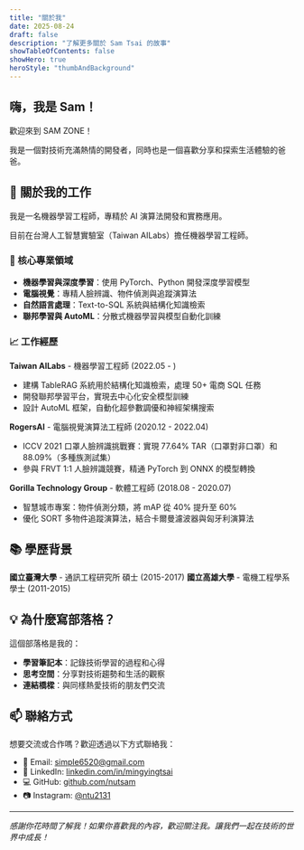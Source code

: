 ```yaml
---
title: "關於我"
date: 2025-08-24
draft: false
description: "了解更多關於 Sam Tsai 的故事"
showTableOfContents: false
showHero: true
heroStyle: "thumbAndBackground"
---
```


## 嗨，我是 Sam！

歡迎來到 SAM ZONE！

我是一個對技術充滿熱情的開發者，同時也是一個喜歡分享和探索生活體驗的爸爸。

## 🚀 關於我的工作

我是一名機器學習工程師，專精於 AI 演算法開發和實務應用。

目前在台灣人工智慧實驗室（Taiwan AILabs）擔任機器學習工程師。

### 💼 核心專業領域
- **機器學習與深度學習**：使用 PyTorch、Python 開發深度學習模型
- **電腦視覺**：專精人臉辨識、物件偵測與追蹤演算法
- **自然語言處理**：Text-to-SQL 系統與結構化知識檢索
- **聯邦學習與 AutoML**：分散式機器學習與模型自動化訓練

### 📈 工作經歷
**Taiwan AILabs** - 機器學習工程師 (2022.05 - )
- 建構 TableRAG 系統用於結構化知識檢索，處理 50+ 電商 SQL 任務
- 開發聯邦學習平台，實現去中心化安全模型訓練
- 設計 AutoML 框架，自動化超參數調優和神經架構搜索

**RogersAI** - 電腦視覺演算法工程師 (2020.12 - 2022.04)
- ICCV 2021 口罩人臉辨識挑戰賽：實現 77.64% TAR（口罩對非口罩）和 88.09%（多種族測試集）
- 參與 FRVT 1:1 人臉辨識競賽，精通 PyTorch 到 ONNX 的模型轉換

**Gorilla Technology Group** - 軟體工程師 (2018.08 - 2020.07)
- 智慧城市專案：物件偵測分類，將 mAP 從 40% 提升至 60%
- 優化 SORT 多物件追蹤演算法，結合卡爾曼濾波器與匈牙利演算法

## 📚 學歷背景

**國立臺灣大學** - 通訊工程研究所 碩士 (2015-2017)
**國立高雄大學** - 電機工程學系 學士 (2011-2015)

## 💡 為什麼寫部落格？

這個部落格是我的：
- **學習筆記本**：記錄技術學習的過程和心得
- **思考空間**：分享對技術趨勢和生活的觀察
- **連結橋樑**：與同樣熱愛技術的朋友們交流

## 📫 聯絡方式

想要交流或合作嗎？歡迎透過以下方式聯絡我：

- 📧 Email: [simple6520@gmail.com](mailto:simple6520@gmail.com)
- 💼 LinkedIn: [linkedin.com/in/mingyingtsai](https://linkedin.com/in/mingyingtsai)
- 💻 GitHub: [github.com/nutsam](https://github.com/nutsam)
- 📷 Instagram: [@ntu2131](https://instagram.com/ntu2131)

---

*感謝你花時間了解我！如果你喜歡我的內容，歡迎關注我。讓我們一起在技術的世界中成長！*